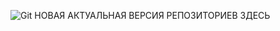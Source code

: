 ![Git](https://img.shields.io/badge/git-%23F05033.svg?style=for-the-badge&logo=git&logoColor=white) НОВАЯ АКТУАЛЬНАЯ ВЕРСИЯ РЕПОЗИТОРИЕВ ЗДЕСЬ
